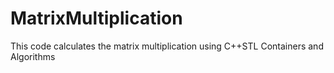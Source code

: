 # MatrixMultiplication
This code calculates the matrix multiplication using C++STL Containers and Algorithms
